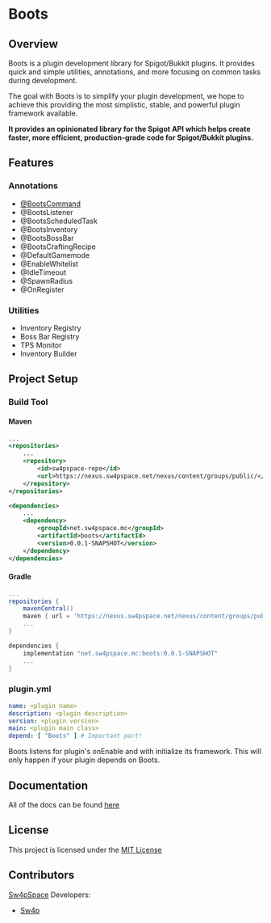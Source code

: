 # Boots

## Overview
Boots is a plugin development library for Spigot/Bukkit plugins. It provides quick and simple utilities, 
annotations, and more focusing on common tasks during development.

The goal with Boots is to simplify your plugin development, we hope to achieve this 
providing the most simplistic, stable, and powerful plugin framework available. 

**It provides an opinionated library for the Spigot API which helps create faster, more efficient, production-grade code
for Spigot/Bukkit plugins.**

## Features
### Annotations
* [@BootsCommand](/docs/BootsCommand.md)
* @BootsListener
* @BootsScheduledTask
* @BootsInventory
* @BootsBossBar
* @BootsCraftingRecipe
* @DefaultGamemode
* @EnableWhitelist
* @IdleTimeout
* @SpawnRadius
* @OnRegister
### Utilities
* Inventory Registry
* Boss Bar Registry
* TPS Monitor
* Inventory Builder

## Project Setup
### Build Tool
#### Maven
```xml
...
<repositories>
    ...
    <repository>
        <id>sw4pspace-repo</id>
        <url>https://nexus.sw4pspace.net/nexus/content/groups/public/</url>
    </repository>
</repositories>

<dependencies>
    ...
    <dependency>
        <groupId>net.sw4pspace.mc</groupId>
        <artifactId>boots</artifactId>
        <version>0.0.1-SNAPSHOT</version>
    </dependency>
</dependencies>
```
#### Gradle
```groovy
...
repositories {
    mavenCentral()
    maven { url = 'https://nexus.sw4pspace.net/nexus/content/groups/public/' }
    ...
}

dependencies {
    implementation "net.sw4pspace.mc:boots:0.0.1-SNAPSHOT"
    ...
}
```

### plugin.yml
```yaml
name: <plugin name>
description: <plugin description>
version: <plugin version>
main: <plugin main class>
depend: [ "Boots" ] # Important part!
```

Boots listens for plugin's onEnable and with initialize its framework. This will only happen if 
your plugin depends on Boots.

## Documentation
All of the docs can be found [here](/docs)

## License
This project is licensed under the [MIT License](/LICENSE)

## Contributors
[Sw4pSpace](https://sw4pspace.net) Developers:
* [Sw4p](https://github.com/jdesive)